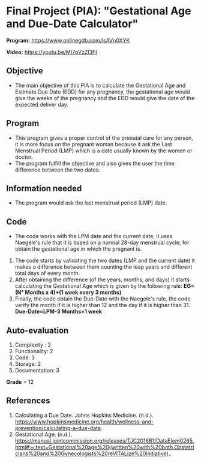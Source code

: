 # Final Project (PIA): "Gestational Age and Due-Date Calculator"



**Program:** https://www.onlinegdb.com/lsAVn0XYK

**Video:** https://youtu.be/MI7qVzZl3FI

## Objective
- The main objective of this PIA is to calculate the Gestational Age and Estimate Due Date (EDD) for any pregnancy, the gestational age would give the weeks of the pregnancy and the EDD would give the date of the expected deliver day.

## Program  
- This program gives a proper control of the prenatal care for any person, it is more focus on the pregnant woman because it ask the Last Menstrual Period (LMP) which is a date usually known by the women or doctor. 
- The program fulfill the objective and also gives the user the time difference between the two dates.

## Information needed
- The program would ask the last menstrual period (LMP) date. 

## Code 
- The code works with the LPM date and the current date, it uses Naegele's rule that it is based on a normal 28-day menstrual cycle, for obtain the gestational age in which the pregnant is.
1. The code starts by validating the two dates (LMP and the current date) it makes a difference between them counting the leap years and different total days of every month. 
1. After obtaining the difference (of the years, months, and days) it starts calculating the Gestational Age which is given by the following rule:
**EG=(N° Months x 4)+(1 week every 3 months)**
1. Finally, the code obtain the Due-Date with the Naegele's rule, the code verify the month if it is higher than 12 and the day if it is higher than 31.
**Due-Date=LPM-3 Months+1 week**
## Auto-evaluation 
 1. Complexity : 2
 2. Functionality: 2
 3. Code: 3 
 4. Storage: 2 
 5. Documentation: 3
 
   **Grade** = 12
##  References
1. Calculating a Due Date. Johns Hopkins Medicine. (n.d.). https://www.hopkinsmedicine.org/health/wellness-and-prevention/calculating-a-due-date. 
1. Gestational Age. (n.d.). https://manual.jointcommission.org/releases/TJC2016B1/DataElem0265.html#:~:text=Gestational%20age%20(written%20with%20both,Obstetricians%20and%20Gynecologists%20reVITALize%20Initiative).. 
